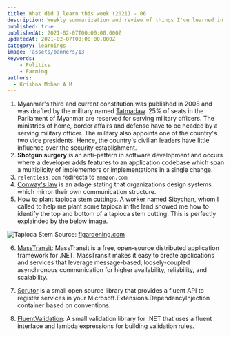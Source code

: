 ```yaml
---
title: What did I learn this week (2021) - 06
description: Weekly summarization and review of things I've learned in the first week of February 2021 
published: true
publishedAt: 2021-02-07T00:00:00.000Z
updatedAt: 2021-02-07T00:00:00.000Z
category: learnings
image: 'assets/banners/13'
keywords: 
    - Politics
    - Farming
authors:
  - Krishna Mohan A M
---
```


1. Myanmar's third and current constitution was published in 2008 and was drafted by the military named [Tatmadaw](https://en.wikipedia.org/wiki/Tatmadaw). 25% of seats in the Parliament of Myanmar are reserved for serving military officers. The ministries of home, border affairs and defense have to be headed by a serving military officer. The military also appoints one of the country's two vice presidents. Hence, the country's civilian leaders have little influence over the security establishment.
2. **Shotgun surgery** is an anti-pattern in software development and occurs where a developer adds features to an application codebase which span a multiplicity of implementors or implementations in a single change.
3. `relentless.com` redirects to `amazon.com`
4. [Conway's law](https://en.wikipedia.org/wiki/Conway%27s_law) is an adage stating that organizations design systems which mirror their own communication structure. 
5. How to plant tapioca stem cuttings. A worker named Sibychan, whom I called to help me plant some tapioca in the land showed me how to identify the top and bottom of a tapioca stem cutting. This is perfectly explainded by the below image.

![Tapioca Stem](https://www.flgardening.com/wp-content/uploads/2019/02/which-end-of-cassava-do-you-plant.png) Source: [flgardening.com](https://www.flgardening.com/)

6. [MassTransit](https://masstransit-project.com/): MassTransit is a free, open-source distributed application framework for .NET. MassTransit makes it easy to create applications and services that leverage message-based, loosely-coupled asynchronous communication for higher availability, reliability, and scalability.

7. [Scrutor](https://github.com/khellang/Scrutor) is a small open source library that provides a fluent API to register services in your Microsoft.Extensions.DependencyInjection container based on conventions.

8. [FluentValidation](https://fluentvalidation.net/): A small validation library for .NET that uses a fluent interface and lambda expressions for building validation rules.